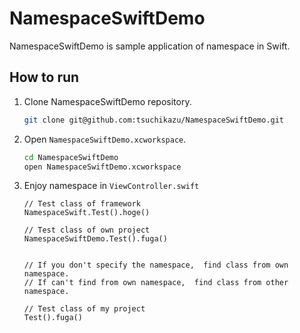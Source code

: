 NamespaceSwiftDemo
=====

NamespaceSwiftDemo is sample application of namespace in Swift.


## How to run

1. Clone NamespaceSwiftDemo repository.

    ```sh
    git clone git@github.com:tsuchikazu/NamespaceSwiftDemo.git
    ```

2. Open `NamespaceSwiftDemo.xcworkspace`.

    ```sh
    cd NamespaceSwiftDemo
    open NamespaceSwiftDemo.xcworkspace
    ```

3. Enjoy namespace in `ViewController.swift` 

    ```
    // Test class of framework
    NamespaceSwift.Test().hoge()
          
    // Test class of own project
    NamespaceSwiftDemo.Test().fuga()
          
          
    // If you don't specify the namespace,  find class from own namespace.
    // If can't find from own namespace,  find class from other namespace.
          
    // Test class of my project
    Test().fuga()
    ```

